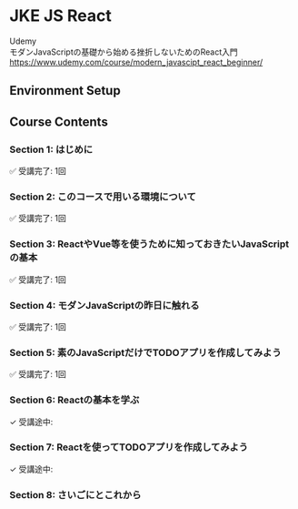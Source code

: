 # JKE JS React

Udemy  
モダンJavaScriptの基礎から始める挫折しないためのReact入門  
https://www.udemy.com/course/modern_javascipt_react_beginner/  


## Environment Setup


## Course Contents


### Section 1: はじめに

✅ 受講完了: 1回  


### Section 2: このコースで用いる環境について

✅ 受講完了: 1回  


### Section 3: ReactやVue等を使うために知っておきたいJavaScriptの基本

✅ 受講完了: 1回  


### Section 4: モダンJavaScriptの昨日に触れる

✅ 受講完了: 1回  


### Section 5: 素のJavaScriptだけでTODOアプリを作成してみよう

✅ 受講完了: 1回  


### Section 6: Reactの基本を学ぶ

✓ 受講途中:  


### Section 7: Reactを使ってTODOアプリを作成してみよう

✓ 受講途中:  


### Section 8: さいごにとこれから


